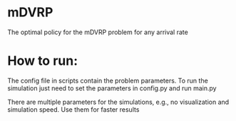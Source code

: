 # mDVRP

The optimal policy for the mDVRP problem for any arrival rate

# How to run:
The config file in scripts contain the problem parameters. To run the simulation just need to set the parameters in config.py and run main.py

There are multiple parameters for the simulations, e.g., no visualization and simulation speed. Use them for faster results

